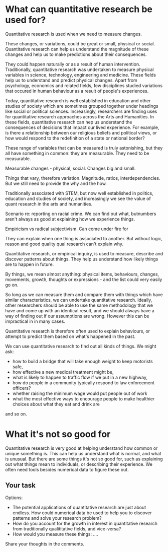 # What can quantitative research be used for?

Quantitative research is used when we need to measure changes.  

These changes, or variations, could be great or small, physical or social.  Quantitative research can help us understand the magnitude of these changes and help us to make predictions about their consequences.

They could happen naturally or as a result of human intervention.  Traditionally, quantitative research was undertaken to measure physical variables in science, technology, engineering and medicine.  These fields help us to understand and predict physical changes.
Apart from psychology, economics and related fields, few disciplines studied variations that occured in human behaviour as a result of people's experiences. 

Today, quantitative research is well established in education and other studies of society which are sometimes grouped together under headings like social or political sciences.  Increasingly, researchers are finding uses for quantitative research approaches across the Arts and Humanities.  In these fields, quantitative research can hep us understand the consequences of decisions that impact our lived experience.  For example, is there a relationship between our religious beliefs and political views, or how would respond to the redefinition of a state or national border?



These range of variables that can be measured is truly astonishing, but they all have something in common: they are measurable.  They need to be measurable.

Measurable changes - physical, social.  Changes big and small.

Things that vary, therefore variation.  Magnitude, ratios, interdependencies.  But we still need to provide the why and the how.

Traditionally associated with STEM, but now well established in politics, education and studies of society, and increasingly we see the value of quant research in the arts and humanities.

Scenario re: reporting on racial crime.  We can find out what, butnumbers aren't always as good at explaining how we experience things.  

Empiricism vs radical subjectivism.  Can come under fire for 


They can explain when one thing is associated to another.  But without logic, reason and good quality qual research can't explain why.


Quantitative research, or empirical inquiry, is used to measure, describe and discover patterns about things.  They help us understand how likely things are to happen in future.

By things, we mean almost anything: physical items, behaviours, changes, movements, growth, thoughts or expressions - and the list could very easily go on.

So long as we can measure them and compare them with things which have similar characteristics, we can undertake quantitative research. Ideally, other researchers should be able to use the same methodology that we have and come up with an identical result, and we should always have a way of finding out if our assumptions are wrong. However this can be impractical in in many cases.  

Quantitative research is therefore often used to explain behaviours, or attempt to predict them based on what's happened in the past.  

We can use quantitative research to find out all kinds of things.  We might ask:

* how to build a bridge that will take enough weight to keep motorists safe, 
* how effective a new medical treatment might be, 
* what is likely to happen to traffic flow if we put in a new highway, 
* how do people in a community typically respond to law enforcement officers?
* whether raising the minimum wage would put people out of work
* what the most effective ways to encourage people to make healthier choices about what they eat and drink are 

and so on.  

# What it's not so good for

Quantitative research is very good at helping understand how common or unique something is.  This can help us understand what is normal, and what is unusual.  But there are some things it's not so good for, such as explaining out what things mean to individuals, or describing their experience.  We often need tools besides numerical data to figure these out.  

## Your task
Options:

* The potential applications of quantitative research are just about endless.  How could numerical data be used to help you to discover patterns and solve your research problem?
* How do you account for the growth in interest in quantitative research from traditionally qualititative fields, and vice-versa?
* How would you measure these things: ....


Share your thoughts in the comments.
